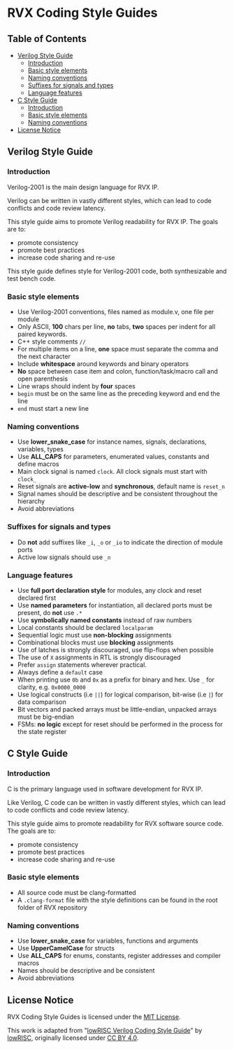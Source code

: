 # RVX Coding Style Guides

## Table of Contents

- [Verilog Style Guide](#rvx-verilog-style-guide)
  - [Introduction](#introduction)
  - [Basic style elements](#basic-style-elements)
  - [Naming conventions](#naming-conventions)
  - [Suffixes for signals and types](#suffixes-for-signals-and-types)
  - [Language features](#language-features)
- [C Style Guide](#c-style-guide)
  - [Introduction](#introduction-1)
  - [Basic style elements](#basic-style-elements-1)
  - [Naming conventions](#naming-conventions-1)
- [License Notice](#license-notice)

## Verilog Style Guide

### Introduction

Verilog-2001 is the main design language for RVX IP.

Verilog can be written in vastly different styles, which can lead to code conflicts and code review latency.

This style guide aims to promote Verilog readability for RVX IP. The goals are to:

*   promote consistency
*   promote best practices
*   increase code sharing and re-use

This style guide defines style for Verilog-2001 code, both synthesizable and test bench code.

### Basic style elements

* Use Verilog-2001 conventions, files named as module.v, one file per module
* Only ASCII, **100** chars per line, **no** tabs, **two** spaces per indent for all paired keywords.
* C++ style comments `//`
* For multiple items on a line, **one** space must separate the comma and the next character
* Include **whitespace** around keywords and binary operators
* **No** space between case item and colon, function/task/macro call and open parenthesis
* Line wraps should indent by **four** spaces
* `begin` must be on the same line as the preceding keyword and end the line
* `end` must start a new line

### Naming conventions

* Use **lower\_snake\_case** for instance names, signals, declarations, variables, types
* Use **ALL\_CAPS** for parameters, enumerated values, constants and define macros
* Main clock signal is named `clock`. All clock signals must start with `clock_`
* Reset signals are **active-low** and **synchronous**, default name is `reset_n`
* Signal names should be descriptive and be consistent throughout the hierarchy
* Avoid abbreviations

### Suffixes for signals and types

* Do **not** add suffixes like `_i`, `_o` or `_io` to indicate the direction of module ports
* Active low signals should use `_n`

### Language features

* Use **full port declaration style** for modules, any clock and reset declared first
* Use **named parameters** for instantiation, all declared ports must be present, do **not** use `.*`
* Use **symbolically named constants** instead of raw numbers
* Local constants should be declared `localparam`
* Sequential logic must use **non-blocking** assignments
* Combinational blocks must use **blocking** assignments
* Use of latches is strongly discouraged, use flip-flops when possible
* The use of `X` assignments in RTL is strongly discouraged
* Prefer `assign` statements wherever practical.
* Always define a `default` case
* When printing use `0b` and `0x` as a prefix for binary and hex. Use `_` for clarity, e.g. `0x0000_0000`
* Use logical constructs (i.e `||`) for logical comparison, bit-wise (i.e `|`) for data comparison
* Bit vectors and packed arrays must be little-endian, unpacked arrays must be big-endian
* FSMs: **no logic** except for reset should be performed in the process for the state register

## C Style Guide

### Introduction

C is the primary language used in software development for RVX IP.

Like Verilog, C code can be written in vastly different styles, which can lead to code conflicts and code review latency.

This style guide aims to promote readability for RVX software source code. The goals are to:

*   promote consistency
*   promote best practices
*   increase code sharing and re-use

### Basic style elements

* All source code must be clang-formatted
* A `.clang-format` file with the style definitions can be found in the root folder of RVX repository

### Naming conventions

* Use **lower\_snake\_case** for variables, functions and arguments
* Use **UpperCamelCase** for structs
* Use **ALL\_CAPS** for enums, constants, register addresses and compiler macros
* Names should be descriptive and be consistent
* Avoid abbreviations

## License Notice

RVX Coding Style Guides is licensed under the [MIT License](LICENSE).

This work is adapted from "[lowRISC Verilog Coding Style Guide](https://github.com/lowRISC/style-guides)" by [lowRISC](https://lowrisc.org/), originally licensed under [CC BY 4.0](https://creativecommons.org/licenses/by/4.0/deed).